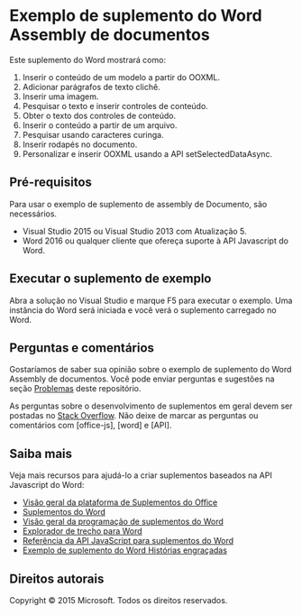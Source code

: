 # Exemplo de suplemento do Word Assembly de  documentos

Este suplemento do Word mostrará como:

1. Inserir o conteúdo de um modelo a partir do OOXML.
2. Adicionar parágrafos de texto clichê.
3. Inserir uma imagem.
4. Pesquisar o texto e inserir controles de conteúdo.
5. Obter o texto dos controles de conteúdo.
6. Inserir o conteúdo a partir de um arquivo.
7. Pesquisar usando caracteres curinga.
8. Inserir rodapés no documento.
9. Personalizar e inserir OOXML usando a API setSelectedDataAsync. 

## Pré-requisitos

Para usar o exemplo de suplemento de assembly de  Documento, são necessários.

* Visual Studio 2015 ou Visual Studio 2013 com Atualização 5.
* Word 2016 ou qualquer cliente que ofereça suporte à API Javascript do Word. 

## Executar o suplemento de exemplo

Abra a solução no Visual Studio e marque F5 para executar o exemplo. Uma instância do Word será iniciada e você verá o suplemento carregado no Word.

## Perguntas e comentários

Gostaríamos de saber sua opinião sobre o exemplo de suplemento do Word Assembly de  documentos. Você pode enviar perguntas e sugestões na seção [Problemas](https://github.com/OfficeDev/Word-Add-in-DocumentAssembly/issues) deste repositório.

As perguntas sobre o desenvolvimento de suplementos em geral devem ser postadas no [Stack Overflow](http://stackoverflow.com/questions/tagged/Office365+API). Não deixe de marcar as perguntas ou comentários com [office-js], [word] e [API].

## Saiba mais

Veja mais recursos para ajudá-lo a criar suplementos baseados na API Javascript do Word:

* [Visão geral da plataforma de Suplementos do Office](https://msdn.microsoft.com/pt-br/library/office/jj220082.aspx)
* [Suplementos do Word](https://github.com/OfficeDev/office-js-docs/blob/master/word/word-add-ins.md)
* [Visão geral da programação de suplementos do Word](https://github.com/OfficeDev/office-js-docs/blob/master/word/word-add-ins-programming-guide.md)
* [Explorador de trecho para Word](http://officesnippetexplorer.azurewebsites.net/#/snippets/word)
* [Referência da API JavaScript para suplementos do Word](https://github.com/OfficeDev/office-js-docs/tree/master/word/word-add-ins-javascript-reference)
* [Exemplo de suplemento do Word Histórias engraçadas](https://github.com/OfficeDev/Word-Add-in-SillyStories)

## Direitos autorais
Copyright © 2015 Microsoft. Todos os direitos reservados.
